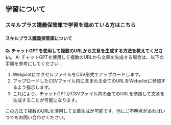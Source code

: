 ## 学習について
### スキルプラス講義保管庫で学習を進めている方はこちら
#### スキルプラス講義保管庫について

**Q: チャットGPTを使用して複数のURLから文章を生成する方法を教えてください。**
A: チャットGPTを使用して複数のURLから文章を生成する場合は、以下の手順を参考にしてください：
1. WebpilotにエクセルファイルをCSV形式でアップロードします。
2. アップロードしたCSVファイル内に含まれる全てのURLをWebpilotに参照するよう指示します。
3. これにより、チャットGPTがCSVファイル内の全てのURLを参照して文章を生成することが可能になります。

この方法で複数のURLを活用して文章生成が可能です。他にご不明点があればいつでもお問い合わせください。
